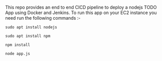 This repo provides an end to end CICD pipeline to deploy a nodejs TODO App using Docker and Jenkins.
To run this app on your EC2 instance you need run the following commands :-

`sudo apt install nodejs`

`sudo apt install npm`

`npm install`

`node app.js`

